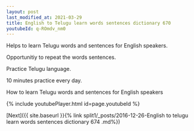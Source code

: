 ```yaml
---
layout: post
last_modified_at: 2021-03-29
title: English to Telugu learn words sentences dictionary 670 
youtubeId: q-ROmdv_nm0
---
```

 
 
Helps to learn Telugu words and sentences for English speakers.

Opportunitiy to repeat the words sentences. 

Practice Telugu language. 
 
10 minutes practice every day. 
 
How to learn Telugu words and sentences for English speakers 
 
{% include youtubePlayer.html id=page.youtubeId %}
 
 
[Next]({{ site.baseurl }}{% link  split1/_posts/2016-12-26-English to telugu learn words sentences dictionary 674 .md%})
 
